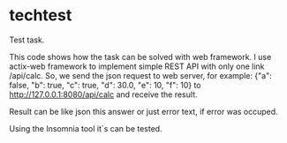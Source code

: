 # techtest
Test task.

This code shows how the task can be solved with web framework. I use actix-web framework to implement simple REST API with only one link /api/calc.
So, we send the json request to web server, for example:
{"a": false, "b": true, "c": true, "d": 30.0, "e": 10, "f": 10}
to http://127.0.0.1:8080/api/calc
and receive the result.

Result can be like json this answer or just error text, if error was occuped.

Using the Insomnia tool it`s can be tested.